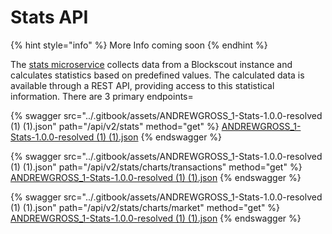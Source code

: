 # Stats API

{% hint style="info" %}
More Info coming soon
{% endhint %}

The [stats microservice](https://github.com/blockscout/blockscout-rs/tree/main/stats) collects data from a Blockscout instance and calculates statistics based on predefined values. The calculated data is available through a REST API, providing access to this statistical information. There are 3 primary endpoints=

{% swagger src="../.gitbook/assets/ANDREWGROSS_1-Stats-1.0.0-resolved (1) (1).json" path="/api/v2/stats" method="get" %}
[ANDREWGROSS_1-Stats-1.0.0-resolved (1) (1).json](<../.gitbook/assets/ANDREWGROSS_1-Stats-1.0.0-resolved (1) (1).json>)
{% endswagger %}

{% swagger src="../.gitbook/assets/ANDREWGROSS_1-Stats-1.0.0-resolved (1) (1).json" path="/api/v2/stats/charts/transactions" method="get" %}
[ANDREWGROSS_1-Stats-1.0.0-resolved (1) (1).json](<../.gitbook/assets/ANDREWGROSS_1-Stats-1.0.0-resolved (1) (1).json>)
{% endswagger %}

{% swagger src="../.gitbook/assets/ANDREWGROSS_1-Stats-1.0.0-resolved (1) (1).json" path="/api/v2/stats/charts/market" method="get" %}
[ANDREWGROSS_1-Stats-1.0.0-resolved (1) (1).json](<../.gitbook/assets/ANDREWGROSS_1-Stats-1.0.0-resolved (1) (1).json>)
{% endswagger %}

